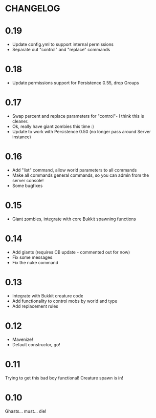 # CHANGELOG

# 0.19

 - Update config.yml to support internal permissions
 - Separate out "control" and "replace" commands

# 0.18

 - Update permissions support for Persistence 0.55, drop Groups

# 0.17

 - Swap percent and replace parameters for "control"- I think this is cleaner.
 - Ok, really have giant zombies this time :)
 - Update to work with Persistence 0.50 (no longer pass around Server instance)
 
# 0.16

 - Add "list" command, allow world parameters to all commands
 - Make all commands general commands, so you can admin from the server console!
 - Some bugfixes

# 0.15

 - Giant zombies, integrate with core Bukkit spawning functions

# 0.14

 - Add giants (requires CB update - commented out for now)
 - Fix some messages
 - Fix the nuke command

# 0.13

 - Integrate with Bukkit creature code
 - Add functionality to control mobs by world and type
 - Add replacement rules

# 0.12

 - Mavenize!
 - Default constructor, go!

# 0.11

Trying to get this bad boy functional! Creature spawn is in!

# 0.10

Ghasts... must... die!